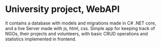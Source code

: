 # University project, WebAPI
It contains a database with models and migrations made in C# .NET core, and a live Server made with js, html, css.
Simple app for keeping track of NGOs, their projects and volunteers, with basic CRUD operations and statistics implemented in frontend.
